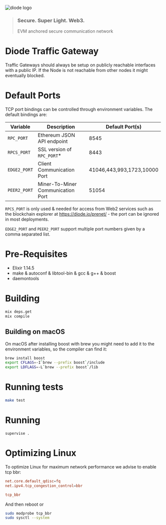 ![diode logo](https://diode.io/images/logo-trans.svg)
> ### Secure. Super Light. Web3. 
> EVM anchored secure communication network

# Diode Traffic Gateway

Traffic Gateways should always be setup on publicly reachable interfaces with a public IP. If the Node is not reachable from other nodes it might eventually blocked. 

# Default Ports

TCP port bindings can be controlled through environment variables. The default bindings are:

| Variable     | Description                       | Default Port(s) |
| --------     | -----------                       | ---- |
| `RPC_PORT`   | Ethereum JSON API endpoint        | 8545
| `RPCS_PORT`  | SSL version of `RPC_PORT`*        | 8443
| `EDGE2_PORT` | Client Communication Port         | 41046,443,993,1723,10000
| `PEER2_PORT`  | Miner-To-Miner Communication Port | 51054

`RPCS_PORT` is only used & needed for access from Web2 services such as the blockchain explorer at https://diode.io/prenet/ - the port can be ignored in most deployments.

`EDGE2_PORT` and `PEER2_PORT` support multiple port numbers given by a comma separated list.

# Pre-Requisites

* Elixir 1.14.5
* make & autoconf & libtool-bin & gcc & g++ & boost
* daemontools

# Building

```bash
mix deps.get
mix compile
```

## Building on macOS

On macOS after installing boost with brew you might need to add it to the environment variables, so the compiler can find it:

```bash
brew install boost
export CFLAGS=-I`brew --prefix boost`/include 
export LDFLAGS=-L`brew --prefix boost`/lib
```

# Running tests

```bash
make test
```

# Running

```
supervise .
```

# Optimizing Linux

To optimize Linux for maximum network performance we advise to enable tcp bbr:

```/etc/sysctl.conf
net.core.default_qdisc=fq
net.ipv4.tcp_congestion_control=bbr
```

```/etc/modules-load.d/modules.conf
tcp_bbr
```

And then reboot or 

```bash
sudo modprobe tcp_bbr 
sudo sysctl --system
```

